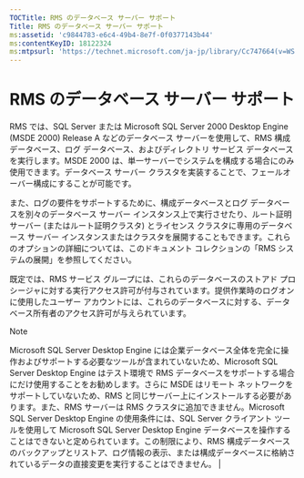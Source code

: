 ```yaml
---
TOCTitle: RMS のデータベース サーバー サポート
Title: RMS のデータベース サーバー サポート
ms:assetid: 'c9844783-e6c4-49b4-8e7f-0f0377143b44'
ms:contentKeyID: 18122324
ms:mtpsurl: 'https://technet.microsoft.com/ja-jp/library/Cc747664(v=WS.10)'
---
```


RMS のデータベース サーバー サポート
====================================

RMS では、SQL Server または Microsoft SQL Server 2000 Desktop Engine (MSDE 2000) Release A などのデータベース サーバーを使用して、RMS 構成データベース、ログ データベース、およびディレクトリ サービス データベースを実行します。MSDE 2000 は、単一サーバーでシステムを構成する場合にのみ使用できます。データベース サーバー クラスタを実装することで、フェールオーバー構成にすることが可能です。

また、ログの要件をサポートするために、構成データベースとログ データベースを別々のデータベース サーバー インスタンス上で実行させたり、ルート証明サーバー (またはルート証明クラスタ) とライセンス クラスタに専用のデータベース サーバー インスタンスまたはクラスタを展開することもできます。これらのオプションの詳細については、このドキュメント コレクションの「RMS システムの展開」を参照してください。

既定では、RMS サービス グループには、これらのデータベースのストアド プロシージャに対する実行アクセス許可が付与されています。提供作業時のログオンに使用したユーザー アカウントには、これらのデータベースに対する、データベース所有者のアクセス許可が与えられています。

> [!NOTE]  
> Microsoft SQL Server Desktop Engine には企業データベース全体を完全に操作およびサポートする必要なツールが含まれていないため、Microsoft SQL Server Desktop Engine はテスト環境で RMS データベースをサポートする場合にだけ使用することをお勧めします。さらに MSDE はリモート ネットワークをサポートしていないため、RMS と同じサーバー上にインストールする必要があります。また、RMS サーバーは RMS クラスタに追加できません。Microsoft SQL Server Desktop Engine の使用条件には、SQL Server クライアント ツールを使用して Microsoft SQL Server Desktop Engine データベースを操作することはできないと定められています。この制限により、RMS 構成データベースのバックアップとリストア、ログ情報の表示、または構成データベースに格納されているデータの直接変更を実行することはできません。 |
